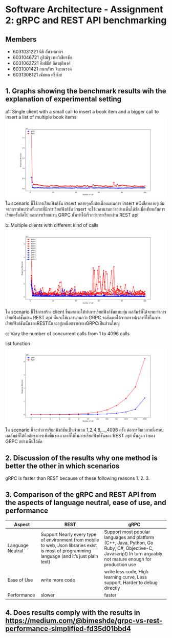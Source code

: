 # Software Architecture - Assignment 2: gRPC and REST API benchmarking


## Members

- 6031031221 นิธิ อัศวพลากร
- 6031046721 ภูริณัฐ เทศวิเชียรชัย
- 6031062721 อิทธิธีต์ ลีลาชุติพงศ์
- 6031001421 กนกภัทร จินะณรงค์
- 6031308121 ณัชพล ศรีสังข์ 

## 1. Graphs showing the benchmark results wih the explanation of experimental setting

a1: Single client with a small call to insert a book item and a bigger call to insert a list of multiple book items
![Scenario A](./images/ScenarioA_insert.png)
  ใน scenario นี้ใช้การเรียกฟังก์ชัน insert หลายๆครั้งต่อเนื่องแทนการ insert หนังสือหลายๆเล่ม จากกราฟพบว่าครั้งแรกที่มีการเรียกฟังก์ชัน insert จะใช้เวลานานกว่าอย่างเห็นได้ชัดเมื่อเทียบกับการเรียกครั้งถัดไป และการเรียกผ่าน GRPC นั้นทำได้เร็วกว่ากราเรียกผ่าน REST api

b: Multiple clients with different kind of calls
![Scenario ฺB](./images/ScenarioB_all.png)
  ใน scenario นี้ใช้การสร้าง client ขึ้นมาและให้ทำการเรียกฟังก์ชันแบบสุ่ม ผลลัพธ์ที่ได้จะพบว่าการเรียกฟังก์ชั้นผ่าน REST api นั้นจะใช้เวลานานกว่า GRPC จะสังเกตได้จากกราฟเวลาที่ใช้ในการเรียกฟังก์ชันนั้นของRESTนั้นจะอยู่เหนือกราฟของGRPCเป็นส่วนใหญ่ 
  
c: Vary the number of concurrent calls from 1 to 4096 calls

list function
![Scenario ฺC](./images/ScenarioC_list.png)
  ใน scenario นี้จะทำการเรียกฟังก์ชันเป็นจำนวน 1,2,4,8,...,4096 ครั้ง ต่อการจับเวลาหนึ่งรอบ ผลลัพธ์ที่ได้คืออัตราการเพิ่มขึ้นของเวลาที่ใช้ในการเรียกฟังก์ชันของ REST api นั้นสูงกว่าของ GRPC อย่างเห็นได้ชัด

## 2. Discussion of the results why one method is better the other in which scenarios

gRPC is faster than REST because of these following reasons
1. 
2. 
3. 


## 3. Comparison of the gRPC and REST API from the aspects of language neutral, ease of use, and performance


| Aspect        | REST                      | gRPC                |
| ------------- | ------------------------- | ------------------- |
| Language Neutral    | Support Nearly every type of environment from mobile to web, Json libraries exist is most of programming language (and it’s just plain text)     | Support most popular languages and platform (C++, Java, Python, Go Ruby, C#, Objective-C, Javascript) In turn arguably not mature enough for production use         |
| Ease of Use  | write more code | write less code, High learning curve, Less support, Harder to debug directly        |
| Performance     | slower    | faster    |


## 4. Does results comply with the results in https://medium.com/@bimeshde/grpc-vs-rest-performance-simplified-fd35d01bbd4



